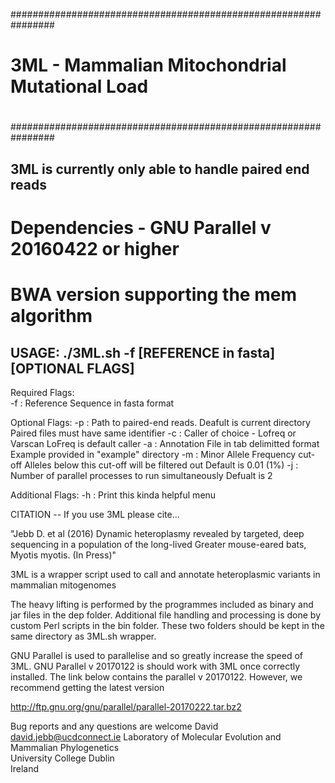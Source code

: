 ################################################################
#                                                              #
#  3ML - Mammalian Mitochondrial Mutational Load               #
#                                                              #
################################################################
 
 ## 3ML is currently only able to handle paired end reads
 
 # Dependencies - GNU Parallel v 20160422 or higher 
 #               BWA version supporting the mem algorithm
 
 ## USAGE: ./3ML.sh -f [REFERENCE in fasta] [OPTIONAL FLAGS]
 
 Required Flags:                                              
   -f : Reference Sequence in fasta format                
      
 Optional Flags:
   -p : Path to paired-end reads. 
        Deafult is current directory
        Paired files must have same identifier
   -c : Caller of choice - Lofreq or Varscan
        LoFreq is default caller
   -a : Annotation File in tab delimitted format
   	    Example provided in "example" directory
   -m : Minor Allele Frequency cut-off
   	    Alleles below this cut-off will be filtered out
   	    Default is 0.01 (1%)
   -j : Number of parallel processes to run simultaneously
   	    Defualt is 2
   	
 Additional Flags:
   -h : Print this kinda helpful menu
   
  
CITATION -- 
If you use 3ML please cite...

"Jebb D. et al (2016) Dynamic heteroplasmy revealed by targeted, deep sequencing in a population 
of the long-lived Greater mouse-eared bats, Myotis myotis. (In Press)"
	
3ML is a wrapper script used to call and annotate heteroplasmic variants in mammalian mitogenomes

The heavy lifting is performed by the programmes included as binary and jar files in the dep folder.
Additional file handling and processing is done by custom Perl scripts in the bin folder. 
These two folders should be kept in the same directory as 3ML.sh wrapper.

GNU Parallel is used to parallelise and so greatly increase the speed of 3ML.
GNU Parallel v 20170122 is should work with 3ML once correctly installed. 
The link below contains the parallel v 20170122. However, we recommend getting the latest version

http://ftp.gnu.org/gnu/parallel/parallel-20170222.tar.bz2


Bug reports and any questions are welcome
David
david.jebb@ucdconnect.ie
Laboratory of Molecular Evolution and Mammalian Phylogenetics                                 
University College Dublin                                                                                       
Ireland
